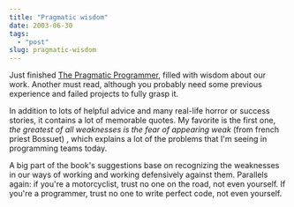 ```yaml
---
title: "Pragmatic wisdom"
date: 2003-06-30
tags: 
  - "post"
slug: pragmatic-wisdom
---
```


Just finished [The Pragmatic Programmer](http://www.pragmaticprogrammer.com/ppbook/index.shtml), filled with wisdom about our work. Another must read, although you probably need some previous experience and failed projects to fully grasp it.

In addition to lots of helpful advice and many real-life horror or success stories, it contains a lot of memorable quotes. My favorite is the first one, _the greatest of all weaknesses is the fear of appearing weak_ (from french priest Bossuet) , which explains a lot of the problems that I'm seeing in programming teams today.

A big part of the book's suggestions base on recognizing the weaknesses in our ways of working and working defensively against them. Parallels again: if you're a motorcyclist, trust no one on the road, not even yourself. If you're a programmer, trust no one to write perfect code, not even yourself.
